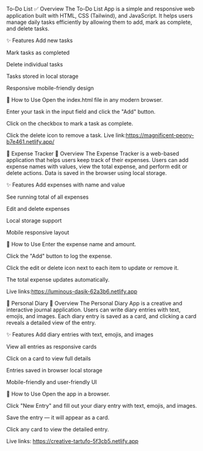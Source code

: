  To-Do List
✅ Overview
The To-Do List App is a simple and responsive web application built with HTML, CSS (Tailwind), and JavaScript. It helps users manage daily tasks efficiently by allowing them to add, mark as complete, and delete tasks.

✨ Features
Add new tasks

Mark tasks as completed

Delete individual tasks

Tasks stored in local storage

Responsive mobile-friendly design

🚀 How to Use
Open the index.html file in any modern browser.

Enter your task in the input field and click the "Add" button.

Click on the checkbox to mark a task as complete.

Click the delete icon to remove a task.
Live link:https://magnificent-peony-b7e461.netlify.app/

💸 Expense Tracker
💼 Overview
The Expense Tracker is a web-based application that helps users keep track of their expenses. Users can add expense names with values, view the total expense, and perform edit or delete actions. Data is saved in the browser using local storage.

✨ Features
Add expenses with name and value

See running total of all expenses

Edit and delete expenses

Local storage support

Mobile responsive layout

🚀 How to Use
Enter the expense name and amount.

Click the "Add" button to log the expense.

Click the edit or delete icon next to each item to update or remove it.

The total expense updates automatically.

Live links:https://luminous-dasik-62a3b6.netlify.app

📖 Personal Diary
📝 Overview
The Personal Diary App is a creative and interactive journal application. Users can write diary entries with text, emojis, and images. Each diary entry is saved as a card, and clicking a card reveals a detailed view of the entry.

✨ Features
Add diary entries with text, emojis, and images

View all entries as responsive cards

Click on a card to view full details

Entries saved in browser local storage

Mobile-friendly and user-friendly UI

🚀 How to Use
Open the app in a browser.

Click "New Entry" and fill out your diary entry with text, emojis, and images.

Save the entry — it will appear as a card.

Click any card to view the detailed entry.

Live links: https://creative-tartufo-5f3cb5.netlify.app

